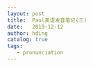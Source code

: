```yaml
---
layout: post
title:  Paul美语发音笔记(三)
date:   2019-12-12
author: hding
catalog: true
tags:
   - pronunciation
---
```

### 










  











	













































